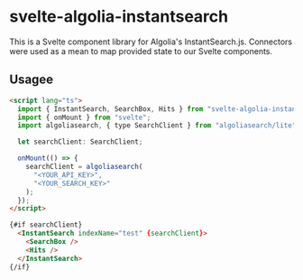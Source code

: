 # svelte-algolia-instantsearch

This is a Svelte component library for Algolia's InstantSearch.js.
Connectors were used as a mean to map provided state to our Svelte components.

## Usagee

```html
<script lang="ts">
  import { InstantSearch, SearchBox, Hits } from "svelte-algolia-instantsearch";
  import { onMount } from "svelte";
  import algoliasearch, { type SearchClient } from "algoliasearch/lite";

  let searchClient: SearchClient;

  onMount(() => {
    searchClient = algoliasearch(
      "<YOUR_API_KEY>",
      "<YOUR_SEARCH_KEY>"
    );
  });
</script>

{#if searchClient}
  <InstantSearch indexName="test" {searchClient}>
    <SearchBox />
    <Hits />
  </InstantSearch>
{/if}
```
